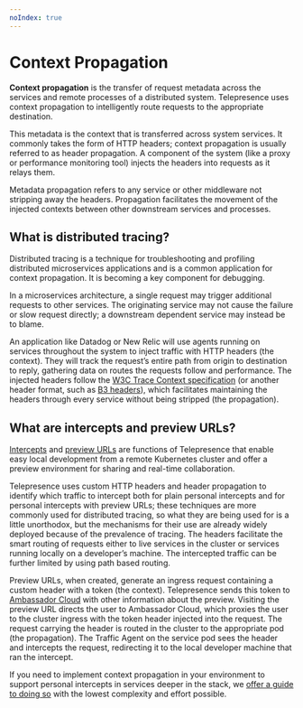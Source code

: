 ```yaml
---
noIndex: true
---
```


# Context Propagation

**Context propagation** is the transfer of request metadata across the services and remote processes of a distributed system. Telepresence uses context propagation to intelligently route requests to the appropriate destination.

This metadata is the context that is transferred across system services. It commonly takes the form of HTTP headers; context propagation is usually referred to as header propagation. A component of the system (like a proxy or performance monitoring tool) injects the headers into requests as it relays them.

Metadata propagation refers to any service or other middleware not stripping away the headers. Propagation facilitates the movement of the injected contexts between other downstream services and processes.

## What is distributed tracing?

Distributed tracing is a technique for troubleshooting and profiling distributed microservices applications and is a common application for context propagation. It is becoming a key component for debugging.

In a microservices architecture, a single request may trigger additional requests to other services. The originating service may not cause the failure or slow request directly; a downstream dependent service may instead be to blame.

An application like Datadog or New Relic will use agents running on services throughout the system to inject traffic with HTTP headers (the context). They will track the request’s entire path from origin to destination to reply, gathering data on routes the requests follow and performance. The injected headers follow the [W3C Trace Context specification](https://www.w3.org/TR/trace-context/) (or another header format, such as [B3 headers](https://github.com/openzipkin/b3-propagation)), which facilitates maintaining the headers through every service without being stripped (the propagation).

## What are intercepts and preview URLs?

[Intercepts](../technical-reference/intercepts/) and [preview URLs](../how-do-i.../share-public-previews-with-preview-urls.md) are functions of Telepresence that enable easy local development from a remote Kubernetes cluster and offer a preview environment for sharing and real-time collaboration.

Telepresence uses custom HTTP headers and header propagation to identify which traffic to intercept both for plain personal intercepts and for personal intercepts with preview URLs; these techniques are more commonly used for distributed tracing, so what they are being used for is a little unorthodox, but the mechanisms for their use are already widely deployed because of the prevalence of tracing. The headers facilitate the smart routing of requests either to live services in the cluster or services running locally on a developer’s machine. The intercepted traffic can be further limited by using path based routing.

Preview URLs, when created, generate an ingress request containing a custom header with a token (the context). Telepresence sends this token to [Ambassador Cloud](https://app.getambassador.io) with other information about the preview. Visiting the preview URL directs the user to Ambassador Cloud, which proxies the user to the cluster ingress with the token header injected into the request. The request carrying the header is routed in the cluster to the appropriate pod (the propagation). The Traffic Agent on the service pod sees the header and intercepts the request, redirecting it to the local developer machine that ran the intercept.

If you need to implement context propagation in your environment to support personal intercepts in services deeper in the stack, we [offer a guide to doing so](https://github.com/ambassadorlabs/telepresence-header-propagation) with the lowest complexity and effort possible.
